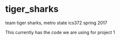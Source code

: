 # tiger_sharks
team tiger sharks, metro state ics372 spring 2017

This currently has the code we are using for project 1
